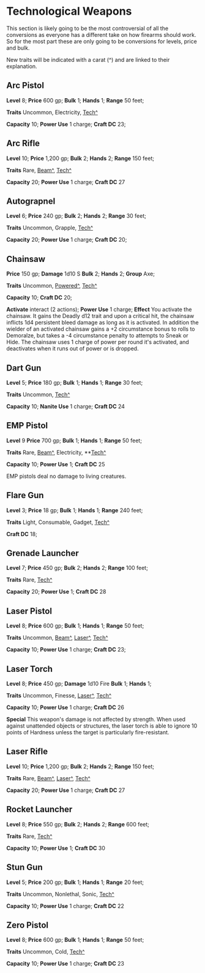 # Technological Weapons

This section is likely going to be the most controversial of all the conversions as everyone has a different take on how firearms should work. So for the most part these are only going to be conversions for levels, price and bulk.

New traits will be indicated with a carat (^) and are linked to their explanation.

## Arc Pistol

**Level** 8; **Price** 600 gp; **Bulk** 1; **Hands** 1; **Range** 50 feet;

**Traits** Uncommon, Electricity, [Tech^](/Traits/README.md#tech)

**Capacity** 10; **Power Use** 1 charge; **Craft DC** 23;

## Arc Rifle

**Level** 10; **Price** 1,200 gp; **Bulk** 2; **Hands** 2; **Range** 150 feet;

**Traits** Rare, [Beam^](/Traits/README.md#beam), [Tech^](/Traits/README.md#tech)

**Capacity** 20; **Power Use** 1 charge; **Craft DC** 27

## Autograpnel

**Level** 6; **Price** 240 gp; **Bulk** 2; **Hands** 2; **Range** 30 feet;

**Traits** Uncommon, Grapple, [Tech^](/Traits/README.md#tech)

**Capacity** 20; **Power Use** 1 charge; **Craft DC** 20;

## Chainsaw

**Price** 150 gp; **Damage** 1d10 S **Bulk** 2; **Hands** 2; **Group** Axe;

**Traits** Uncommon, [Powered^](/Traits/README.md#powered), [Tech^](/Traits/README.md#tech)

**Capacity** 10; **Craft DC** 20;

**Activate** interact (2 actions); **Power Use** 1 charge; **Effect** You activate the chainsaw. It gains the Deadly d12 trait and upon a critical hit, the chainsaw inflicts 1d4 persistent bleed damage as long as it is activated. In addition the wielder of an activated chainsaw gains a +2 circumstance bonus to rolls to Demoralze, but takes a -4 circumstance penalty to attempts to Sneak or Hide. The chainsaw uses 1 charge of power per round it's activated, and deactivates when it runs out of power or is dropped.

## Dart Gun

**Level** 5; **Price** 180 gp; **Bulk** 1; **Hands** 1; **Range** 30 feet;

**Traits** Uncommon, [Tech^](/Traits/README.md#tech)

**Capacity** 10; **Nanite Use** 1 charge; **Craft DC** 24

## EMP Pistol

**Level** 9 **Price** 700 gp; **Bulk** 1; **Hands** 1; **Range** 50 feet;

**Traits** Rare, [Beam^](/Traits/README.md#beam), Electricity, **[Tech^](/Traits/README.md#tech)

**Capacity** 10; **Power Use** 1; **Craft DC** 25

EMP pistols deal no damage to living creatures.

## Flare Gun

**Level** 3; **Price** 18 gp; **Bulk** 1; **Hands** 1; **Range** 240 feet;

**Traits** Light, Consumable, Gadget, [Tech^](/Traits/README.md#tech)

**Craft DC** 18;

## Grenade Launcher

**Level** 7; **Price** 450 gp; **Bulk** 2; **Hands** 2; **Range** 100 feet;

**Traits** Rare, [Tech^](/Traits/README.md#tech)

**Capacity** 20; **Power Use** 1; **Craft DC** 28

## Laser Pistol

**Level** 8; **Price** 600 gp; **Bulk** 1; **Hands** 1; **Range** 50 feet;

**Traits** Uncommon, [Beam^](/Traits/README.md#beam), [Laser^](/Traits/README.md#laser), [Tech^](/Traits/README.md#tech)

**Capacity** 10; **Power Use** 1 charge; **Craft DC** 23;

## Laser Torch

**Level** 8; **Price** 450 gp; **Damage** 1d10 Fire **Bulk** 1; **Hands** 1;

**Traits** Uncommon, Finesse, [Laser^](/Traits/README.md#laser), [Tech^](/Traits/README.md#tech)

**Capacity** 10; **Power Use** 1 charge; **Craft DC** 26

**Special** This weapon's damage is not affected by strength. When used against unattended objects or structures, the laser torch is able to ignore 10 points of Hardness unless the target is particularly fire-resistant.

## Laser Rifle

**Level** 10; **Price** 1,200 gp; **Bulk** 2; **Hands** 2; **Range** 150 feet;

**Traits** Rare, [Beam^](/Traits/README.md#beam), [Laser^](/Traits/README.md#laser), [Tech^](/Traits/README.md#tech)

**Capacity** 20; **Power Use** 1 charge; **Craft DC** 27

## Rocket Launcher

**Level** 8; **Price** 550 gp; **Bulk** 2; **Hands** 2; **Range** 600 feet;

**Traits** Rare, [Tech^](/Traits/README.md#tech)

**Capacity** 10; **Power Use** 1; **Craft DC** 30

## Stun Gun

**Level** 5; **Price** 200 gp; **Bulk** 1; **Hands** 1; **Range** 20 feet;

**Traits** Uncommon, Nonlethal, Sonic, [Tech^](/Traits/README.md#tech)

**Capacity** 10; **Power Use** 1 charge; **Craft DC** 22

## Zero Pistol

**Level** 8; **Price** 600 gp; **Bulk** 1; **Hands** 1; **Range** 50 feet;

**Traits** Uncommon, Cold, [Tech^](/Traits/README.md#tech)

**Capacity** 10; **Power Use** 1 charge; **Craft DC** 23
